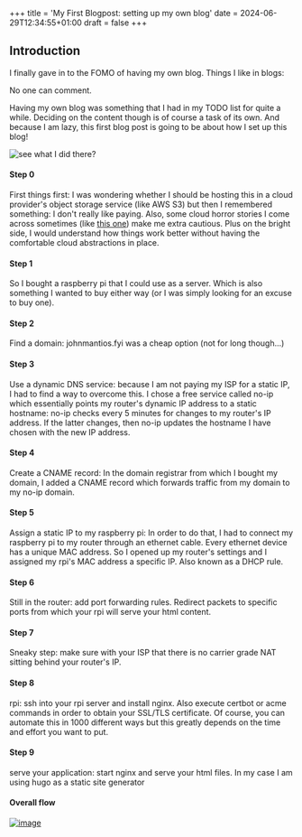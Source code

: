 +++
title = 'My First Blogpost: setting up my own blog'
date = 2024-06-29T12:34:55+01:00
draft = false
+++
## Introduction

I finally gave in to the FOMO of having my own blog. Things I like in blogs:


No one can comment.

Having my own blog was something that I had in my TODO list for quite a while. Deciding on the content though is of course a task of its own.
And because I am lazy, this first blog post is going to be about how I set up this blog!

![see what I did there?](/images/spiderman.jpeg)


#### Step 0
First things first: I was wondering whether I should be hosting this in a cloud provider's object storage service (like AWS S3) but then
I remembered something: I don't really like paying. Also, some cloud horror stories I come across sometimes (like [this one](https://www.reddit.com/r/webdev/comments/1b14bty/netlify_just_sent_me_a_104k_bill_for_a_simple/))
make me extra cautious. Plus on the bright side, I would understand how things work better without having the comfortable cloud abstractions in place.

#### Step 1
So I bought a raspberry pi that I could use as a server. Which is also something I wanted to buy either way (or I was simply looking for an excuse to buy one).

#### Step 2
Find a domain: johnmantios.fyi was a cheap option (not for long though...)

#### Step 3
Use a dynamic DNS service: because I am not paying my ISP for a static IP, I had to find a way to overcome this. I chose
a free service called no-ip which essentially points my router's dynamic IP address to a static hostname: no-ip checks
every 5 minutes for changes to my router's IP address. If the latter changes, then no-ip updates the hostname I have chosen
with the new IP address.

#### Step 4
Create a CNAME record: In the domain registrar from which I bought my domain, I added a CNAME record which forwards traffic
from my domain to my no-ip domain.

#### Step 5
Assign a static IP to my raspberry pi: In order to do that, I had to connect my raspberry pi to my router through an
ethernet cable. Every ethernet device has a unique MAC address. So I opened up my router's settings and I assigned my rpi's MAC
address a specific IP. Also known as a DHCP rule.

#### Step 6
Still in the router: add port forwarding rules. Redirect packets to specific ports from which your rpi will serve your html content.

#### Step 7
Sneaky step: make sure with your ISP that there is no carrier grade NAT sitting behind your router's IP. 

#### Step 8 
rpi: ssh into your rpi server and install nginx. Also execute certbot or acme commands in order to obtain your SSL/TLS certificate.
Of course, you can automate this in 1000 different ways but this greatly depends on the time and effort you want to put.

#### Step 9
serve your application: start nginx and serve your html files. In my case I am using hugo as a static site generator

#### Overall flow
[![image](/images/rpi_arch.png)](/images/rpi_arch.png)
